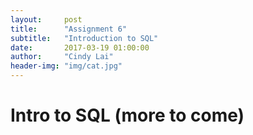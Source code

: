 ```yaml
---
layout:     post
title:      "Assignment 6"
subtitle:   "Introduction to SQL"
date:       2017-03-19 01:00:00
author:     "Cindy Lai"
header-img: "img/cat.jpg"
---
```


# Intro to SQL (more to come)
